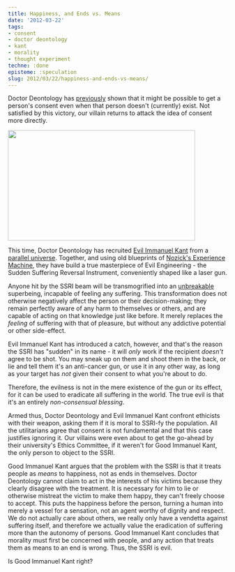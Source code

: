 ```yaml
---
title: Happiness, and Ends vs. Means
date: '2012-03-22'
tags:
- consent
- doctor deontology
- kant
- morality
- thought experiment
techne: :done
episteme: :speculation
slug: 2012/03/22/happiness-and-ends-vs-means/
---
```


Doctor Deontology has [previously](http://blog.muflax.com/2011/12/30/consent-of-the-dead/) shown that it might be possible to get a person's consent even when that person doesn't (currently) exist. Not satisfied by this victory, our villain returns to attack the idea of consent more directly.

<a href="http://dresdencodak.com/2009/01/27/advanced-dungeons-and-discourse/"><img src="http://blog.muflax.com/wp-content/uploads/2012/03/selection-2012-03-22174857.png" alt="" title="selection-2012-03-22[17:48:57]" width="429" height="253" class="aligncenter size-full wp-image-936" /></a>

This time, Doctor Deontology has recruited [Evil Immanuel Kant](http://www.raikoth.net/Stuff/ddis/dsong_kant.html) from a [parallel universe](http://squid314.livejournal.com/306912.html). Together, and using old blueprints of [Nozick's Experience Machine](https://en.wikipedia.org/wiki/Experience_machine), they have build a true masterpiece of Evil Engineering - the Sudden Suffering Reversal Instrument, conveniently shaped like a laser gun.

Anyone hit by the SSRI beam will be transmogrified into an [unbreakable](http://diabasis.com/2011/06/18/could-there-be-beings-that-are-not-wrong-to-make/) superbeing, incapable of feeling any suffering. This transformation does not otherwise negatively affect the person or their decision-making; they remain perfectly aware of any harm to themselves or others, and are capable of acting on that knowledge just like before. It merely replaces the *feeling* of suffering with that of pleasure, but without any addictive potential or other side-effect.

Evil Immanuel Kant has introduced a catch, however, and that's the reason the SSRI has "sudden" in its name - it will *only* work if the recipient *doesn't* agree to be shot. You may sneak up on them and shoot them in the back, or lie and tell them it's an anti-cancer gun, or use it in any other way, as long as your target has *not* given their consent to what you're about to do.

Therefore, the evilness is not in the mere existence of the gun or its effect, for it can be used to eradicate all suffering in the world. The true evil is that it's an entirely *non-consensual blessing*. 

Armed thus, Doctor Deontology and Evil Immanuel Kant confront ethicists with their weapon, asking them if it is moral to SSRI-fy the population. All the utilitarians agree that consent is not fundamental and that this case justifies ignoring it. Our villains were even about to get the go-ahead by their university's Ethics Committee, if it weren't for Good Immanuel Kant, the only person to object to the SSRI.

Good Immanuel Kant argues that the problem with the SSRI is that it treats people as *means* to happiness, not as ends in themselves. Doctor Deontology cannot claim to act in the interests of his victims because they clearly disagree with the treatment. It is necessary for him to lie or otherwise mistreat the victim to make them happy, they can't freely choose to accept. This puts the happiness before the person, turning a human into merely a vessel for a sensation, not an agent worthy of dignity and respect. We do not actually care about others, we really only have a vendetta against suffering itself, and therefore we actually value the eradication of suffering more than the autonomy of persons. Good Immanuel Kant concludes that morality must first be concerned with people, and any action that treats them as means to an end is wrong. Thus, the SSRI is evil.

Is Good Immanuel Kant right?